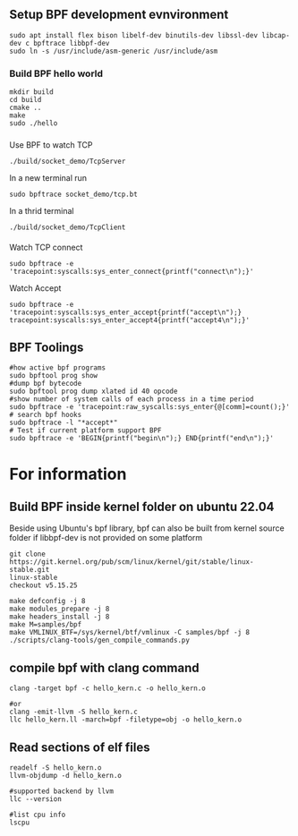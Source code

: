## Setup BPF development evnvironment

```shell
sudo apt install flex bison libelf-dev binutils-dev libssl-dev libcap-dev c bpftrace libbpf-dev
sudo ln -s /usr/include/asm-generic /usr/include/asm
```

### Build BPF hello world

```shell
mkdir build
cd build
cmake ..
make
sudo ./hello
```

###

Use BPF to watch TCP

```shell
./build/socket_demo/TcpServer
```

In a new terminal run

```shell
sudo bpftrace socket_demo/tcp.bt
```

In a thrid terminal

```shell
./build/socket_demo/TcpClient
```

####

Watch TCP connect

```
sudo bpftrace -e 'tracepoint:syscalls:sys_enter_connect{printf("connect\n");}'
```

Watch Accept

```
sudo bpftrace -e 'tracepoint:syscalls:sys_enter_accept{printf("accept\n");} tracepoint:syscalls:sys_enter_accept4{printf("accept4\n");}'
```

## BPF Toolings

```shell
#how active bpf programs
sudo bpftool prog show
#dump bpf bytecode
sudo bpftool prog dump xlated id 40 opcode
#show number of system calls of each process in a time period
sudo bpftrace -e 'tracepoint:raw_syscalls:sys_enter{@[comm]=count();}'
# search bpf hooks
sudo bpftrace -l "*accept*"
# Test if current platform support BPF
sudo bpftrace -e 'BEGIN{printf("begin\n");} END{printf("end\n");}'
```

# For information

## Build BPF inside kernel folder on ubuntu 22.04

Beside using Ubuntu's bpf library, bpf can also be built from kernel source folder if libbpf-dev is not provided on some platform

```shell
git clone https://git.kernel.org/pub/scm/linux/kernel/git/stable/linux-stable.git
linux-stable
checkout v5.15.25

make defconfig -j 8
make modules_prepare -j 8
make headers_install -j 8
make M=samples/bpf
make VMLINUX_BTF=/sys/kernel/btf/vmlinux -C samples/bpf -j 8
./scripts/clang-tools/gen_compile_commands.py
```

## compile bpf with clang command

```shell
clang -target bpf -c hello_kern.c -o hello_kern.o

#or
clang -emit-llvm -S hello_kern.c
llc hello_kern.ll -march=bpf -filetype=obj -o hello_kern.o

```

## Read sections of elf files

```shell
readelf -S hello_kern.o
llvm-objdump -d hello_kern.o

#supported backend by llvm
llc --version

#list cpu info
lscpu
```
